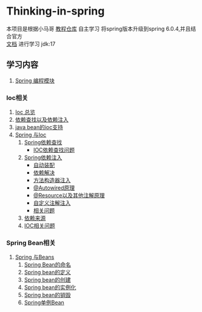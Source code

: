 # Thinking-in-spring
本项目是根据小马哥
[教程仓库](https://gitee.com/geektime-geekbang/geekbang-lessons)
自主学习 将spring版本升级到spring 6.0.4,并且结合官方   
[文档](https://docs.spring.io/spring-framework/docs/current/reference/html/) 进行学习
jdk:17  
## 学习内容

1. [Spring 编程模块](/learn-spring-dependency/SpringProgramingModel.md)  
### **Ioc相关**
1. [Ioc 总览](/learn-ioc/doc/iocOverview.md)
2. [依赖查找以及依赖注入](/learn-ioc/doc/di_lookup.md)
3. [java bean的ioc支持](/learn-ioc/doc/iocJavaBean.md)
4. [Spring 与Ioc](/learn-ioc/doc/SpringWithIoC.md)
   1. [Spring依赖查找](/learn-ioc/doc/springioc/SpringDL.md)
      * [IOC依赖查找问题](/learn-ioc/doc/springioc/springDL/SpringDLQuestions.md)
   2. [Spring依赖注入](/learn-ioc/doc/springioc/SpringDI.md)
      * [自动装配](/learn-ioc/doc/springioc/springDI/autowired.md)
      * [依赖解决](/learn-ioc/doc/springioc/springDI/dependencyResolve.md)
      * [方法构造器注入](/learn-ioc/doc/springioc/springDI/setterAndConstructorDi.md)
      * [@Autowired原理](/learn-ioc/doc/springioc/springDI/%40Autowired.md)
      * [@Resource以及其他注解原理](/learn-ioc/doc/springioc/springDI/%40Resource.md)
      * [自定义注解注入](/learn-ioc/doc/springioc/springDI/customAnnotation.md)
      * [相关问题](/learn-ioc/doc/springioc/springDI/springDIQuestion.md)
   3. [依赖来源](/learn-ioc/doc/springioc/SpringDS.md)
   4. [IOC相关问题](/learn-ioc/doc/springioc/SpringIOCQuestions.md)
   

### **Spring Bean相关**
1. [Spring 与Beans](/learn-spring-beans/doc/SpringBeans.md)
   1. [Spring Bean的命名](/learn-spring-beans/doc/bean_lifecyle/SpringBeanNaming.md)
   2. [Spring bean的定义](/learn-spring-beans/doc/bean_lifecyle/SpringBeansDefinition.md)
   3. [Spring bean的创建](/learn-spring-beans/doc/bean_lifecyle/SpringBeansCreateAndRegister.md)
   4. [Spring bean的实例化](/learn-spring-beans/doc/bean_lifecyle/SpringBeansInstantiation.md)
   5. [Spring bean的销毁](/learn-spring-beans/doc/bean_lifecyle/SpringBeansDestory.md)
   6. [Spring单例Bean](/learn-spring-beans/doc/bean_lifecyle/SpringBeanSingleton.md)